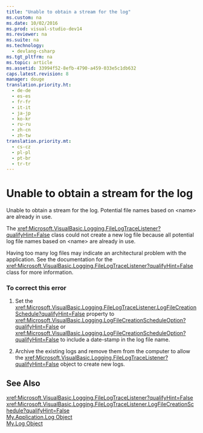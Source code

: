 ```yaml
---
title: "Unable to obtain a stream for the log"
ms.custom: na
ms.date: 10/02/2016
ms.prod: visual-studio-dev14
ms.reviewer: na
ms.suite: na
ms.technology: 
  - devlang-csharp
ms.tgt_pltfrm: na
ms.topic: article
ms.assetid: 33994f52-8efb-4790-a459-033e5c1db632
caps.latest.revision: 8
manager: douge
translation.priority.ht: 
  - de-de
  - es-es
  - fr-fr
  - it-it
  - ja-jp
  - ko-kr
  - ru-ru
  - zh-cn
  - zh-tw
translation.priority.mt: 
  - cs-cz
  - pl-pl
  - pt-br
  - tr-tr
---
```

# Unable to obtain a stream for the log
Unable to obtain a stream for the log. Potential file names based on <name\> are already in use.  
  
 The <xref:Microsoft.VisualBasic.Logging.FileLogTraceListener?qualifyHint=False> class could not create a new log file because all potential log file names based on <name\> are already in use.  
  
 Having too many log files may indicate an architectural problem with the application. See the documentation for the <xref:Microsoft.VisualBasic.Logging.FileLogTraceListener?qualifyHint=False> class for more information.  
  
### To correct this error  
  
1.  Set the <xref:Microsoft.VisualBasic.Logging.FileLogTraceListener.LogFileCreationSchedule?qualifyHint=False> property to <xref:Microsoft.VisualBasic.Logging.LogFileCreationScheduleOption?qualifyHint=False> or <xref:Microsoft.VisualBasic.Logging.LogFileCreationScheduleOption?qualifyHint=False> to include a date-stamp in the log file name.  
  
2.  Archive the existing logs and remove them from the computer to allow the <xref:Microsoft.VisualBasic.Logging.FileLogTraceListener?qualifyHint=False> object to create new logs.  
  
## See Also  
 <xref:Microsoft.VisualBasic.Logging.FileLogTraceListener?qualifyHint=False>   
 <xref:Microsoft.VisualBasic.Logging.FileLogTraceListener.LogFileCreationSchedule?qualifyHint=False>   
 [My.Application.Log Object](../Topic/My.Application.Log%20Object.md)   
 [My.Log Object](../Topic/My.Log%20Object.md)